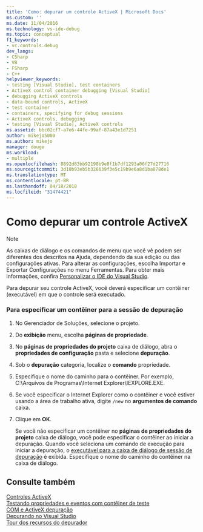 ```yaml
---
title: 'Como: depurar um controle ActiveX | Microsoft Docs'
ms.custom: ''
ms.date: 11/04/2016
ms.technology: vs-ide-debug
ms.topic: conceptual
f1_keywords:
- vc.controls.debug
dev_langs:
- CSharp
- VB
- FSharp
- C++
helpviewer_keywords:
- testing [Visual Studio], test containers
- ActiveX control container debugging [Visual Studio]
- debugging ActiveX controls
- data-bound controls, ActiveX
- test container
- containers, specifying for debug sessions
- ActiveX controls, debugging
- testing [Visual Studio], ActiveX controls
ms.assetid: bbc02cf7-a7e6-44fe-99af-87a43e1d7251
author: mikejo5000
ms.author: mikejo
manager: douge
ms.workload:
- multiple
ms.openlocfilehash: 8892d83bb92198b9e8f1b7df1293a06f27d27716
ms.sourcegitcommit: 3d10b93eb5b326639f3e5c19b9e6a8d1ba078de1
ms.translationtype: MT
ms.contentlocale: pt-BR
ms.lasthandoff: 04/18/2018
ms.locfileid: "31474421"
---
```

# <a name="how-to-debug-an-activex-control"></a>Como depurar um controle ActiveX
> [!NOTE]
>  As caixas de diálogo e os comandos de menu que você vê podem ser diferentes dos descritos na Ajuda, dependendo da sua edição ou das configurações ativas. Para alterar as configurações, escolha Importar e Exportar Configurações no menu Ferramentas. Para obter mais informações, confira [Personalizar o IDE do Visual Studio](../ide/personalizing-the-visual-studio-ide.md).  
  
 Para depurar seu controle ActiveX, você deverá especificar um contêiner (executável) em que o controle será executado.  
  
### <a name="to-specify-a-container-for-the-debug-session"></a>Para especificar um contêiner para a sessão de depuração  
  
1.  No Gerenciador de Soluções, selecione o projeto.  
  
2.  Do **exibição** menu, escolha **páginas de propriedade**.  
  
3.  No **páginas de propriedades do projeto** caixa de diálogo, abra o **propriedades de configuração** pasta e selecione **depuração**.  
  
4.  Sob o **depuração** categoria, localize o **comando** propriedade.  
  
5.  Especifique o nome do caminho para o contêiner. Por exemplo, C:\Arquivos de Programas\Internet Explorer\IEXPLORE.EXE.  
  
6.  Se você especificar o Internet Explorer como o contêiner e você estiver usando a área de trabalho ativa, digite `/new` no **argumentos de comando** caixa.  
  
7.  Clique em **OK**.  
  
     Se você não especificar um contêiner no **páginas de propriedades do projeto** caixa de diálogo, você pode especificar o contêiner ao iniciar a depuração. Quando você seleciona um comando de execução para iniciar a depuração, o [executável para a caixa de diálogo de sessão de depuração](../debugger/executable-for-debugging-session-dialog-box.md) é exibida. Especifique o nome do caminho do contêiner na caixa de diálogo.  
  
## <a name="see-also"></a>Consulte também  
 [Controles ActiveX](/cpp/mfc/activex-controls)   
 [Testando propriedades e eventos com contêiner de teste](/cpp/mfc/testing-properties-and-events-with-test-container)   
 [COM e ActiveX depuração](../debugger/com-and-activex-debugging.md)   
 [Depurando no Visual Studio](../debugger/index.md)  
 [Tour dos recursos do depurador](../debugger/debugger-feature-tour.md)
